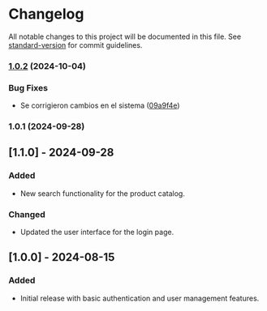 # Changelog

All notable changes to this project will be documented in this file. See [standard-version](https://github.com/conventional-changelog/standard-version) for commit guidelines.

### [1.0.2](https://github.com/clinicarehn/PalmScale/compare/v1.0.1...v1.0.2) (2024-10-04)


### Bug Fixes

* Se corrigieron cambios en el sistema ([09a9f4e](https://github.com/clinicarehn/PalmScale/commit/09a9f4edef34e63d7a515a934dd1322cd9611984))

### 1.0.1 (2024-09-28)

## [1.1.0] - 2024-09-28
### Added
- New search functionality for the product catalog.

### Changed
- Updated the user interface for the login page.

## [1.0.0] - 2024-08-15
### Added
- Initial release with basic authentication and user management features.

